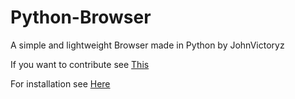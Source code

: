 # Python-Browser

A simple and lightweight Browser made in Python by JohnVictoryz

If you want to contribute see [This](https://python-browser.github.io/SimplePythonBrowser/contribute)


For installation see [Here](https://python-browser.github.io/SimplePythonBrowser/installation)
